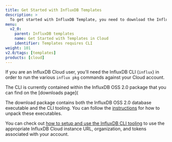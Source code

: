 ```yaml
---
title: Get Started with InfluxDB Templates
description: >
  To get started with InfluxDB Template, you need to download the InfluxDB CLI.
menu:
  v2_0:
    parent: InfluxDB templates
    name: Get Started with Templates in Cloud
    identifier: Templates requires CLI
weight: 101
v2.0/tags: [templates]
products: [cloud]
---
```


If you are an InfluxDB Cloud user, you'll need the InfluxDB CLI (`influx`) in order to run the 
various `influx pkg` commands against your Cloud account. 

The CLI is currently contained within the InfluxDB OSS 2.0 package that you can find on the [downloads page](

The download package contains both the InfluxDB OSS 2.0 database executable and the CLI tooling. You can follow the
[instructions](get-started/#start-with-influxdb-oss) for how to unpack these executables.  

You can check out [how to setup and use the InfluxDB CLI tooling](/reference/cli/influx/) to use the appropriate 
InfluxDB Cloud instance URL, organization, and tokens associated with your account.



